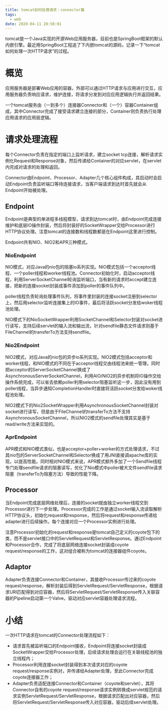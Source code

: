 ```yaml
---
title: tomcat如何处理请求：connector篇
tags:
  - web
date: 2020-04-11 20:58:01
---
```



tomcat是一个Java实现的开源Web应用服务器，目前也是SpringBoot框架的默认内嵌引擎。最近用SpringBoot工程追了下内嵌tomcat的源码，记录一下“tomcat如何处理一次HTTP请求”的过程。
<!--more-->

# 概览

应用服务器是部署Web应用的容器，外部可以通过HTTP请求与应用进行交互，应用服务器负责响应请求，维护连接，将请求分发到对应应用逻辑执行并返回结果。

一个tomcat服务由（一到多个）连接器Connector和（一个）容器Container组成，其中Connector完成了接受请求建立连接的部分，Container则负责执行处理应用请求的应用层逻辑。

# 请求处理流程

每个Connector负责在指定的端口上监听请求，建立socket tcp连接，解析请求实例化Request和Response对象，然后传递给Container的对应servlet，在servlet内完成对请求的处理和返回。

Connector由Endpoint、Processor、Adapter几个核心组件构成，其启动时会启动Endpoint负责监听端口等待连接请求，当客户端请求到达时首先就会从Endpoint开始被处理。

## Endpoint

Endpoint是典型的单进程多线程模型，请求到达tomcat时，由Endpoint完成连接维护和底层IO操作封装，然后将封装好的SocketWrapper交给Processor进行HTTP协议处理。注意tomcat的连接数和线程数都是在Endpoint这里进行控制。

Endpoint共有NIO、NIO2和APR三种模式。

### NioEndpoint

NIO模式，对应Java的nio包的阻塞io系列实现。NIO模式包括一个acceptor线程、一个poller线程和worker线程池。Connector初始化时，启动acceptor线程，利用ServerSocketChannel轮询监听端口，当有新的请求时accept建立连接，把新的连接socket封装成事件添加到poller的事件队列中。

poller线程负责轮询处理事件队列，将事件里封装的连接socket注册到selector上，然后用selector监听连接集上的IO事件，最后将活跃socket分发给woker线程池处理。

NIO模式下的NioSocketWrapper利用SocketChannel和Selector封装对socket进行读写，支持后续servlet的输入流和输出流，针对sendfile静态文件请求则基于FileChannel的transferTo方法支持sendfile。

### Nio2Endpoint

NIO2模式，对应Java的nio包的异步io系列实现。NIO2模式包括acceptor和worker线程，和NIO模式的不同在于acceptor线程交由线程池来统一管理，同时把acceptor的ServerSocketChannel换成了AsynchronousServerSocketChannel，利用AIO/NIO2的异步机制将IO操作交给操作系统完成，可以省去依赖poller利用selector阻塞监听这一步，因此没有用到poller线程，当异步通知CompletionHandler时直接将活跃socket分发给woker线程池处理。

NIO2模式下的Nio2SocketWrapper利用AsynchronousSocketChannel封装对socket进行读写，但是由于FileChannel的transferTo方法不支持AsynchronousSocketChannel，所以NIO2模式的sendfile处理其实是基于read/write方法来实现的。

### AprEndpoint

APR模式和NIO模式类似，也是acceptor+poller+worker的方式处理请求，不过其nio包的ServerSocketChannel和Selector换成了用JNI直接调apache库的实现，以提高性能。同时相对NIO模式来说，APR模式额外多加了一个Sendfile线程专门处理sendfile请求的阻塞读写，优化了Nio模式中poller被大文件sendfile请求阻塞（transferTo为阻塞方法）导致的性能下降。

## Processor

当Endpoint完成底层网络处理后，连接的socket就由独立worker线程交到Processor进行下一步处理。Processor完成的工作是通过socket输入流读取解析HTTP协议头，初始化request和response，然后将request和response传递给adapter进行后续操作。每个连接对应一个Processor实例进行处理。

注意Processor初始化的request和response是tomcat自己定义的coyote包下的类，而不是servlet接口中的ServletRequest和ServletResponse。通过Endpoint和Processor合作，完成了将底层网络连接socket封装成coyote request/response的工作，这对组合被称为tomcat的连接器组件coyote。

## Adaptor

Adapter负责连接Connector和Container，其接收Processor传过来的coyote request/response，解析封装后得到ServletRequest/ServletResponse，根据请求URI匹配得到对应容器，然后将ServletRequest/ServletResponse传入关联容器的Pipeline启动第一个Valve，驱动对应servlet容器处理请求流程。

# 小结

一次HTTP请求在tomcat的Connector处理流程如下：

* 请求首先被监听端口的Endpoint接收，Endpoint将连接socket封装成SocketWrapper交给Processor处理，后续请求处理会运行在关联线程池的独立线程内；
* Processor利用连接socket封装得到本次请求对应的coyote request/response实例对，并传递给Adapter处理，至此Connector完成coyote连接器工作；
* Adapter负责适配连接Connector和Container（coyote和servlet），其将Connector自有的coyote request/response请求实例转换成servlet规范的请求实例ServletRequest/ServletResponse，根据请求匹配出对应容器，然后将ServletRequest/ServletResponse传入对应容器，驱动后续servlet处理。